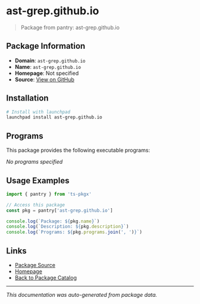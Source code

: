 # ast-grep.github.io

> Package from pantry: ast-grep.github.io

## Package Information

- **Domain**: `ast-grep.github.io`
- **Name**: `ast-grep.github.io`
- **Homepage**: Not specified
- **Source**: [View on GitHub](https://github.com/pkgxdev/pantry/tree/main/projects/ast-grep.github.io/package.yml)

## Installation

```bash
# Install with launchpad
launchpad install ast-grep.github.io
```

## Programs

This package provides the following executable programs:

*No programs specified*

## Usage Examples

```typescript
import { pantry } from 'ts-pkgx'

// Access this package
const pkg = pantry['ast-grep.github.io']

console.log(`Package: ${pkg.name}`)
console.log(`Description: ${pkg.description}`)
console.log(`Programs: ${pkg.programs.join(', ')}`)
```

## Links

- [Package Source](https://github.com/pkgxdev/pantry/tree/main/projects/ast-grep.github.io/package.yml)
- [Homepage](#)
- [Back to Package Catalog](../../package-catalog.md)

---

*This documentation was auto-generated from package data.*
